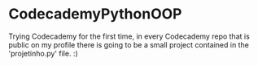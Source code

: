 # CodecademyPythonOOP

Trying Codecademy for the first time, in every Codecademy repo that is public on my profile there is going to be a small project contained in the 'projetinho.py' file. :)
